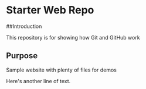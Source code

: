 # Starter Web Repo

##Introduction

This repository is for showing how Git and GitHub work

## Purpose

Sample website with plenty of files for demos

Here's another line of text.